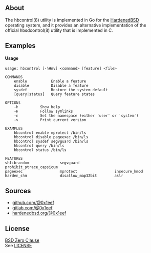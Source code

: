 ## About

The hbcontrol(8) utility is implemented in Go for the [HardenedBSD](https://git.hardenedbsd.org)
operating system, and it provides an alternative implementation
of the official hbsdcontrol(8) utility that is implemented in C.

## Examples

#### Usage

    usage: hbcontrol [-hHnv] <command> [feature] <file>

    COMMANDS
        enable           Enable a feature
        disable          Disable a feature
        sysdef           Restore the system default
        [query|status]   Query feature states

    OPTIONS
        -h          Show help
        -H          Follow symlinks
        -n          Set the namespace (either 'user' or 'system')
        -v          Print current version

    EXAMPLES
        hbcontrol enable mprotect /bin/ls
        hbcontrol disable pageexec /bin/ls
        hbcontrol sysdef segvguard /bin/ls
        hbcontrol query /bin/ls
        hbcontrol status /bin/ls

    FEATURES
    shlibrandom              segvguard                prohibit_ptrace_capsicum
    pageexec                 mprotect                 insecure_kmod
    harden_shm               disallow_map32bit        aslr

## Sources

* [github.com/@0x1eef](https://github.com/0x1eef/hbcontrol#readme)
* [gitlab.com/@0x1eef](https://gitlab.com/0x1eef/hbcontrol#about)
* [hardenedbsd.org/@0x1eef](https://git.HardenedBSD.org/0x1eef/hbcontrolm#about)

## License

[BSD Zero Clause](https://choosealicense.com/licenses/0bsd/)
<br>
See [LICENSE](./LICENSE)
